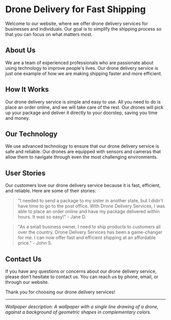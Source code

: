 <!--font:Poppins-->

# Drone Delivery for Fast Shipping

Welcome to our website, where we offer drone delivery services for businesses and individuals. Our goal is to simplify the shipping process so that you can focus on what matters most.

## About Us

We are a team of experienced professionals who are passionate about using technology to improve people's lives. Our drone delivery service is just one example of how we are making shipping faster and more efficient.

## How It Works

Our drone delivery service is simple and easy to use. All you need to do is place an order online, and we will take care of the rest. Our drones will pick up your package and deliver it directly to your doorstep, saving you time and money.

## Our Technology

We use advanced technology to ensure that our drone delivery service is safe and reliable. Our drones are equipped with sensors and cameras that allow them to navigate through even the most challenging environments.

## User Stories

Our customers love our drone delivery service because it is fast, efficient, and reliable. Here are some of their stories:

> "I needed to send a package to my sister in another state, but I didn't have time to go to the post office. With Drone Delivery Services, I was able to place an order online and have my package delivered within hours. It was so easy!" - Jane D.

> "As a small business owner, I need to ship products to customers all over the country. Drone Delivery Services has been a game-changer for me. I can now offer fast and efficient shipping at an affordable price." - John S.

## Contact Us

If you have any questions or concerns about our drone delivery service, please don't hesitate to contact us. You can reach us by phone, email, or through our website.

Thank you for choosing our drone delivery services!

---

*Wallpaper description: A wallpaper with a single line drawing of a drone, against a background of geometric shapes in complementary colors.*

<!--

Write me content for website with wallpaper which alt text is:

"A wallpaper with a single line drawing of a drone, against a background of geometric shapes in complementary colors."

The name/title of the page should not be 1:1 copy of the alt text but rather a real content of the website which is using this wallpaper.

- Use markdown format 
- Start with heading
- Heading should be short and concise
- The content should look like a real website 
- The website should not be about the wallpaper, wallpaper is just a related background
- Heading should be contain work "wallpaper" or "background"
- Include real sections like references, contact, user stories, etc. use things relevant to the page purpose.
- Feel free to use structure like headings, bullets, numbering, blockquotes, paragraphs, horizontal lines, etc.
- You can use formatting like bold or _italic_
- You can include UTF-8 emojis
- Links should be only #hash anchors (and you can refer to the document itself)
- Do not include images


---


# Drone Delivery Services: Fast and Efficient Shipping

Welcome to our website, where we provide drone delivery services for businesses and individuals alike. Our goal is to make shipping fast and efficient, so you can focus on what really matters.

## About Us

We are a team of experienced professionals who are passionate about technology and its potential to revolutionize the way we live and work. Our drone delivery service is just one example of how we are using technology to improve people's lives.

## How It Works

Our drone delivery service is simple and easy to use. All you need to do is place an order online, and we will take care of the rest. Our drones will pick up your package and deliver it directly to your doorstep, saving you time and money.

## Our Technology

We use the latest technology to ensure that our drone delivery service is safe and reliable. Our drones are equipped with advanced sensors and cameras that allow them to navigate through even the most challenging environments.

## User Stories

Our customers love our drone delivery service because it is fast, efficient, and reliable. Here are some of their stories:

> "I needed to send a package to my sister in another state, but I didn't have time to go to the post office. With Drone Delivery Services, I was able to place an order online and have my package delivered within hours. It was so easy!" - Jane D.

> "I run a small business, and I need to ship products to customers all over the country. Drone Delivery Services has been a game-changer for me. I can now offer fast and efficient shipping at an affordable price." - John S.

## Contact Us

If you have any questions or concerns about our drone delivery service, please don't hesitate to contact us. You can reach us by phone, email, or through our website.

Thank you for choosing Drone Delivery Services! 

---

*Wallpaper description: A wallpaper with a single line drawing of a drone, against a background of geometric shapes in complementary colors.*


---


Heading is too long, rewrite whole content.


---


# Fast and Efficient Drone Delivery Services

Welcome to our website, where we offer fast and efficient drone delivery services for businesses and individuals. Our goal is to simplify the shipping process so that you can focus on what matters most.

## About Us

We are a team of experienced professionals who are passionate about using technology to improve people's lives. Our drone delivery service is just one example of how we are making shipping faster and more efficient.

## How It Works

Our drone delivery service is simple and easy to use. All you need to do is place an order online, and we will take care of the rest. Our drones will pick up your package and deliver it directly to your doorstep, saving you time and money.

## Our Technology

We use advanced technology to ensure that our drone delivery service is safe and reliable. Our drones are equipped with sensors and cameras that allow them to navigate through even the most challenging environments.

## User Stories

Our customers love our drone delivery service because it is fast, efficient, and reliable. Here are some of their stories:

> "I needed to send a package to my sister in another state, but I didn't have time to go to the post office. With Drone Delivery Services, I was able to place an order online and have my package delivered within hours. It was so easy!" - Jane D.

> "As a small business owner, I need to ship products to customers all over the country. Drone Delivery Services has been a game-changer for me. I can now offer fast and efficient shipping at an affordable price." - John S.

## Contact Us

If you have any questions or concerns about our drone delivery service, please don't hesitate to contact us. You can reach us by phone, email, or through our website.

Thank you for choosing our fast and efficient drone delivery services!

---

*Wallpaper description: A wallpaper with a single line drawing of a drone, against a background of geometric shapes in complementary colors.*


---


Heading is too long, rewrite whole content.


---


# Simplify Shipping with Our Drone Delivery Services

Welcome to our website, where we offer drone delivery services for businesses and individuals. Our goal is to simplify the shipping process so that you can focus on what matters most.

## About Us

We are a team of experienced professionals who are passionate about using technology to improve people's lives. Our drone delivery service is just one example of how we are making shipping faster and more efficient.

## How It Works

Our drone delivery service is simple and easy to use. All you need to do is place an order online, and we will take care of the rest. Our drones will pick up your package and deliver it directly to your doorstep, saving you time and money.

## Our Technology

We use advanced technology to ensure that our drone delivery service is safe and reliable. Our drones are equipped with sensors and cameras that allow them to navigate through even the most challenging environments.

## User Stories

Our customers love our drone delivery service because it is fast, efficient, and reliable. Here are some of their stories:

> "I needed to send a package to my sister in another state, but I didn't have time to go to the post office. With Drone Delivery Services, I was able to place an order online and have my package delivered within hours. It was so easy!" - Jane D.

> "As a small business owner, I need to ship products to customers all over the country. Drone Delivery Services has been a game-changer for me. I can now offer fast and efficient shipping at an affordable price." - John S.

## Contact Us

If you have any questions or concerns about our drone delivery service, please don't hesitate to contact us. You can reach us by phone, email, or through our website.

Thank you for choosing our drone delivery services!

---

*Wallpaper description: A wallpaper with a single line drawing of a drone, against a background of geometric shapes in complementary colors.*


---


Heading is too long, rewrite whole content.


---


# Drone Delivery Services for Fast and Efficient Shipping

Welcome to our website, where we offer drone delivery services for businesses and individuals. Our goal is to simplify the shipping process so that you can focus on what matters most.

## About Us

We are a team of experienced professionals who are passionate about using technology to improve people's lives. Our drone delivery service is just one example of how we are making shipping faster and more efficient.

## How It Works

Our drone delivery service is simple and easy to use. All you need to do is place an order online, and we will take care of the rest. Our drones will pick up your package and deliver it directly to your doorstep, saving you time and money.

## Our Technology

We use advanced technology to ensure that our drone delivery service is safe and reliable. Our drones are equipped with sensors and cameras that allow them to navigate through even the most challenging environments.

## User Stories

Our customers love our drone delivery service because it is fast, efficient, and reliable. Here are some of their stories:

> "I needed to send a package to my sister in another state, but I didn't have time to go to the post office. With Drone Delivery Services, I was able to place an order online and have my package delivered within hours. It was so easy!" - Jane D.

> "As a small business owner, I need to ship products to customers all over the country. Drone Delivery Services has been a game-changer for me. I can now offer fast and efficient shipping at an affordable price." - John S.

## Contact Us

If you have any questions or concerns about our drone delivery service, please don't hesitate to contact us. You can reach us by phone, email, or through our website.

Thank you for choosing our drone delivery services!

---

*Wallpaper description: A wallpaper with a single line drawing of a drone, against a background of geometric shapes in complementary colors.*


---


Write me a Google font which is best fitting for the website.

Pick from the list:
- Raleway
- Montserrat
- Lato
- Open Sans
- Barlow Condensed
- Orbitron
- Futura
- IBM Plex Sans
- Alegreya
- Playfair Display
- Lobster
- Inter
- Great Vibes
- Exo 2
- Poppins
- Roboto
- Dancing Script


Write just the font name nothing else.


---


Poppins

-->
